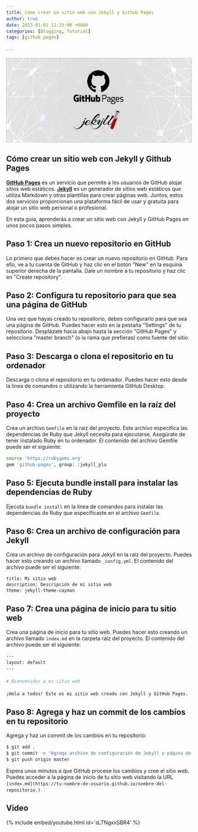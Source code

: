 ```yaml
---
title: Cómo crear un sitio web con Jekyll y Github Pages
author: true
date: 2023-01-01 11:33:00 +0800
categories: [Blogging, Tutorial]
tags: [github pages]

---
```

![Desktop View](/assets/img/title-image.jpg)
## Cómo crear un sitio web con Jekyll y Github Pages

[**GitHub Pages**](https://pages.github.com/) es un servicio que permite a los usuarios de GitHub alojar sitios web estáticos. [**Jekyll**](https://jekyllrb.com/) es un generador de sitios web estáticos que utiliza Markdown y otras plantillas para crear páginas web. Juntos, estos dos servicios proporcionan una plataforma fácil de usar y gratuita para alojar un sitio web personal o profesional.

En esta guía, aprenderás a crear un sitio web con Jekyll y GitHub Pages en unos pocos pasos simples.

<h2 data-toc-skip>Paso 1: Crea un nuevo repositorio en GitHub</h2>

Lo primero que debes hacer es crear un nuevo repositorio en GitHub. Para ello, ve a tu cuenta de GitHub y haz clic en el botón "New" en la esquina superior derecha de la pantalla. Dale un nombre a tu repositorio y haz clic en "Create repository".

<h2 data-toc-skip>Paso 2: Configura tu repositorio para que sea una página de GitHub</h2>

Una vez que hayas creado tu repositorio, debes configurarlo para que sea una página de GitHub. Puedes hacer esto en la pestaña "Settings" de tu repositorio. Desplázate hacia abajo hasta la sección "GitHub Pages" y selecciona "master branch" (o la rama que prefieras) como fuente del sitio.

<h2 data-toc-skip>Paso 3: Descarga o clona el repositorio en tu ordenador</h2>

Descarga o clona el repositorio en tu ordenador. Puedes hacer esto desde la línea de comandos o utilizando la herramienta GitHub Desktop.


<h2 data-toc-skip>Paso 4: Crea un archivo Gemfile en la raíz del proyecto</h2>

Crea un archivo `Gemfile` en la raíz del proyecto. Este archivo especifica las dependencias de Ruby que Jekyll necesita para ejecutarse. Asegúrate de tener instalado Ruby en tu ordenador. El contenido del archivo Gemfile puede ser el siguiente:

```bash
source 'https://rubygems.org'
gem 'github-pages', group: :jekyll_plu
```

<h2 data-toc-skip>Paso 5: Ejecuta bundle install para instalar las dependencias de Ruby</h2>

Ejecuta `bundle install` en la línea de comandos para instalar las dependencias de Ruby que especificaste en el archivo `Gemfile`.


<h2 data-toc-skip>Paso 6: Crea un archivo de configuración para Jekyll</h2>

Crea un archivo de configuración para Jekyll en la raíz del proyecto. Puedes hacer esto creando un archivo llamado `_config.yml`. El contenido del archivo puede ser el siguiente:

```
title: Mi sitio web
description: Descripción de mi sitio web
theme: jekyll-theme-cayman

```

<h2 data-toc-skip>Paso 7: Crea una página de inicio para tu sitio web</h2>

Crea una página de inicio para tu sitio web. Puedes hacer esto creando un archivo llamado `index.md` en la carpeta raíz del proyecto. El contenido del archivo puede ser el siguiente:

```bash
---
layout: default
---

# Bienvenidos a mi sitio web

¡Hola a todos! Este es mi sitio web creado con Jekyll y GitHub Pages.
```

<h2 data-toc-skip>Paso 8: Agrega y haz un commit de los cambios en tu repositorio</h2>

Agrega y haz un commit de los cambios en tu repositorio:

```bash
$ git add .
$ git commit -m "Agrega archivo de configuración de Jekyll y página de inicio"
$ git push origin master
```
Espera unos minutos a que GitHub procese los cambios y cree el sitio web. Puedes acceder a la página de inicio de tu sitio web visitando la URL `[index.md](https://tu-nombre-de-usuario.github.io/nombre-del-repositorio.)`

## Video

{% include embed/youtube.html id='sLTNgxxSBR4' %}

